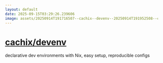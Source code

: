 ```yaml
---
layout: default
date: 2025-09-15T03:29:26.239606
image: assets/20250914T191716507--cachix--devenv--20250914T191952508--cropped.png
---
```


# [cachix/devenv](https://github.com/cachix/devenv)

declarative dev environments with Nix, easy setup, reproducible configs
